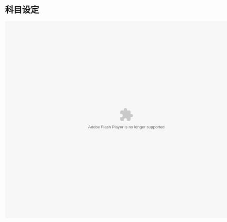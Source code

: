 # 科目设定

<embed src="http://resource.3cwdb.com/kailong-donghua/V500000201111240200.swf" width="800" height="650"  pluginspage="http://www.macromedia.com/go/getflashplayer" 
type="application/x-shockwave-flash" ></embed>

